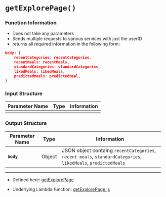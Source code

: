 # `getExplorePage()`

### Function Information

- Does not take any parameters
- Sends multiple requests to various services with just the userID
- returns all required information in the following form:
```JSON
body: {
    recentCategories: recentCategories,
    recentMeals: recentMeals,
    standardCategories: standardCategories,
    likedMeals: likedMeals,
    predictedMeals: predictedMeal,
}
```




### Input Structure

| Parameter Name | Type | Information |
| ----------- | ----------- | ----------- |
| |||

### Output Structure

| Parameter Name | Type | Information |
| ----------- | ----------- | ----------- |
| **`body`** | Object | JSON object containg `recentCategories`, `recent meals`, `standardCategories`, `likedMeals`, `predictedMeals` |

___

- Defined here: [getExplorePage](https://github.com/bracketengineering/quick-meals/blob/2d5008af9118de94462c417512302639d0137e27/app/apiScripts/apiCalls/apiCaller.js#L37)

- Underlying Lambda function: [getExplorePage.js]()
